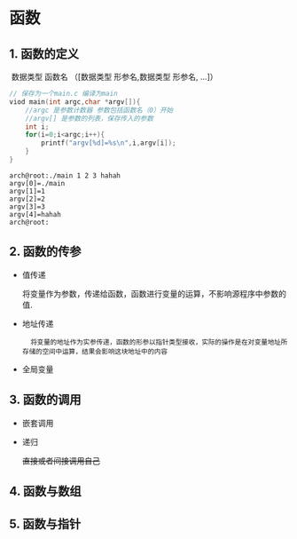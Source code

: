# 函数

## 1. 函数的定义

​				数据类型     函数名  （[数据类型 形参名,数据类型 形参名, ...]）

```c
// 保存为一个main.c 编译为main
viod main(int argc,char *argv[]){  
    //argc 是参数计数器 参数包括函数名（0）开始
    //argv[] 是参数的列表，保存传入的参数
  	int i;
    for(i=0;i<argc;i++){
        printf("argv[%d]=%s\n",i,argv[i]);
    }  
}
```

```shell
arch@root:./main 1 2 3 hahah
argv[0]=./main
argv[1]=1
argv[2]=2
argv[3]=3
argv[4]=hahah
arch@root:
```



## 2. 函数的传参

* 值传递

  ​	将变量作为参数，传递给函数，函数进行变量的运算，不影响源程序中参数的值.

* 地址传递

    	将变量的地址作为实参传递，函数的形参以指针类型接收，实际的操作是在对变量地址所存储的空间中运算，结果会影响这块地址中的内容

* 全局变量

## 3. 函数的调用

* 嵌套调用

* 递归

  ~~直接或者间接调用自己~~

## 4. 函数与数组

 ## 5. 函数与指针



